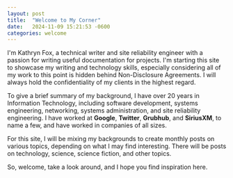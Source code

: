 ```yaml
---
layout: post
title:  "Welcome to My Corner"
date:   2024-11-09 15:21:53 -0600
categories: welcome
---
```

I'm Kathryn Fox, a technical writer and site reliability engineer with a passion for writing useful documentation for projects. I'm starting this site to showcase my writing and technology skills, especially considering all of my work to this point is hidden behind Non-Disclosure Agreements. I will always hold the confidentiality of my clients in the highest regard.

To give a brief summary of my background, I have over 20 years in Information Technology, including software development, systems engineering, networking, systems administration, and site reliability engineering. I have worked at **Google**, **Twitter**, **Grubhub**, and **SiriusXM**, to name a few, and have worked in companies of all sizes.

For this site, I will be mixing my backgrounds to create monthly posts on various topics, depending on what I may find interesting. There will be posts on technology, science, science fiction, and other topics.

So, welcome, take a look around, and I hope you find inspiration here.

